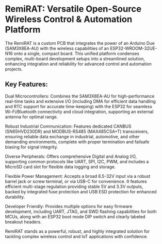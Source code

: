 # RemiRAT: Versatile Open-Source Wireless Control & Automation Platform
The RemiRAT is a custom PCB that integrates the power of an Arduino Due (SAM3X8EA-AU) with the wireless capabilities of an ESP32-WROOM-32UE-N16 onto a single, compact board. This unified platform condenses complex, multi-board development setups into a streamlined solution, enhancing integration and reliability for advanced control and automation projects.

## Key Features:

Dual Microcontrollers: Combines the SAM3X8EA-AU for high-performance real-time tasks and extensive I/O (including DMA for efficient data handling and RTC support for accurate time-keeping) with the ESP32 for seamless Wi-Fi/Bluetooth connectivity and cloud integration, supporting an external antenna for optimal range.

Robust Industrial Communication: Features dedicated CANBUS (SN65HVD230DR) and MODBUS-RS485 (MAX485CSA+T) transceivers, ensuring reliable data exchange in industrial, automotive, and other demanding environments, complete with proper termination and failsafe biasing for signal integrity.

Diverse Peripherals: Offers comprehensive Digital and Analog I/O, supporting common protocols like UART, SPI, I2C, PWM, and includes a MicroSD card slot for flexible data logging and storage.

Flexible Power Management: Accepts a broad 6.5-32V input via a robust barrel jack or screw terminal, or via USB-C for convenience. It features efficient multi-stage regulation providing stable 5V and 3.3V outputs, backed by integrated fuse protection and USB ESD protection for enhanced durability.

Developer Friendly: Provides multiple options for easy firmware development, including UART, JTAG, and SWD flashing capabilities for both MCUs, along with an ESP32 boot mode DIP switch and clearly labeled breakout headers.

RemiRAT stands as a powerful, robust, and highly integrated solution for tackling complex wireless control and IoT applications with confidence.
